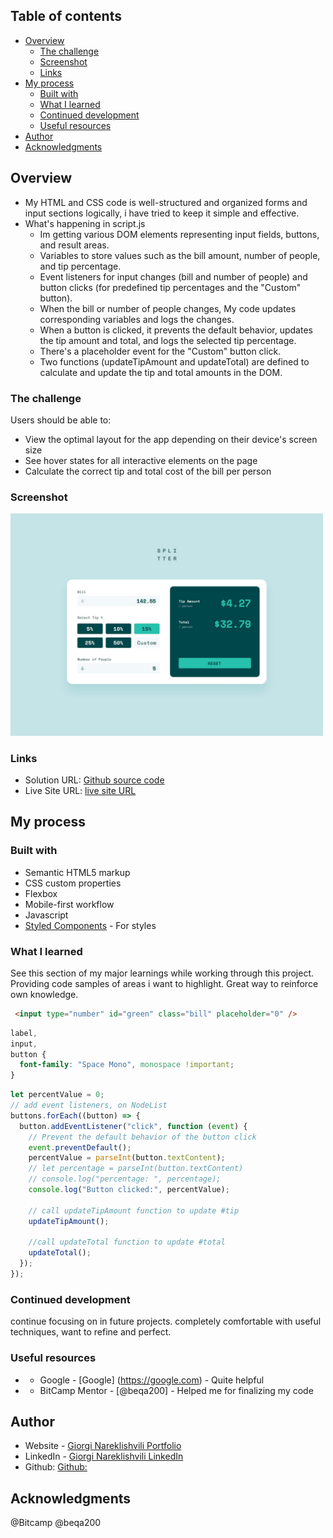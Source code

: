 ## Table of contents

- [Overview](#overview)
  - [The challenge](#the-challenge)
  - [Screenshot](#screenshot)
  - [Links](#links)
- [My process](#my-process)
  - [Built with](#built-with)
  - [What I learned](#what-i-learned)
  - [Continued development](#continued-development)
  - [Useful resources](#useful-resources)
- [Author](#author)
- [Acknowledgments](#acknowledgments)

## Overview

- My HTML and CSS code is well-structured and organized forms and input sections logically, i have tried to keep it simple and effective. 
- What's happening in script.js 
  * Im getting various DOM elements representing input fields, buttons, and result areas.
  * Variables to store values such as the bill amount, number of people, and tip percentage.
  * Event listeners for input changes (bill and number of people) and button clicks (for predefined tip percentages and the "Custom" button).
  * When the bill or number of people changes, My code updates corresponding variables and logs the changes.
  * When a button is clicked, it prevents the default behavior, updates the tip amount and total, and logs the selected tip percentage.
  * There's a placeholder event for the "Custom" button click.
  * Two functions (updateTipAmount and updateTotal) are defined to calculate and update the tip and total amounts in the DOM.

### The challenge

Users should be able to:

- View the optimal layout for the app depending on their device's screen size
- See hover states for all interactive elements on the page
- Calculate the correct tip and total cost of the bill per person

### Screenshot

<img src="design/desktop-design-completed.jpg" alt="image preview" width="500px">

### Links

- Solution URL: [Github source code](https://github.com/gionare/tip-calculator-app)
- Live Site URL: [live site URL](https://gionare.github.io/tip-calculator-app/)

## My process

### Built with

- Semantic HTML5 markup
- CSS custom properties
- Flexbox
- Mobile-first workflow
- Javascript
- [Styled Components](https://styled-components.com/) - For styles


### What I learned

See this section of my major learnings while working through this project. Providing code samples of areas i want to highlight. Great way to reinforce own knowledge.

```html
 <input type="number" id="green" class="bill" placeholder="0" />
```
```css
label,
input,
button {
  font-family: "Space Mono", monospace !important;
}
```
```js
let percentValue = 0;
// add event listeners, on NodeList
buttons.forEach((button) => {
  button.addEventListener("click", function (event) {
    // Prevent the default behavior of the button click
    event.preventDefault();
    percentValue = parseInt(button.textContent);
    // let percentage = parseInt(button.textContent)
    // console.log("percentage: ", percentage);
    console.log("Button clicked:", percentValue);

    // call updateTipAmount function to update #tip
    updateTipAmount();

    //call updateTotal function to update #total
    updateTotal();
  });
});
```

### Continued development

continue focusing on in future projects. completely comfortable with useful techniques, want to refine and perfect.

### Useful resources

- - Google - [Google] (https://google.com) - Quite helpful 
- - BitCamp Mentor - [@beqa200] - Helped me for finalizing my code

## Author

- Website - [Giorgi Nareklishvili Portfolio](https://portfolio-giorgi-nareklishvili.vercel.app/)
- LinkedIn - [Giorgi Nareklishvili LinkedIn](https://www.linkedin.com/in/gionare/)
- Github: [Github: ](https://github.com/gionare)

## Acknowledgments

@Bitcamp
@beqa200
